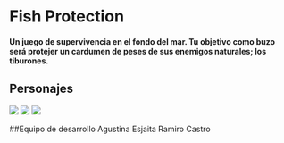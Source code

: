 # Fish Protection

#### Un juego de supervivencia en el fondo del mar. Tu objetivo como buzo será protejer un cardumen de peses de sus enemigos naturales; los tiburones.



## Personajes
![](./sprites/pez/pezDer.png)
![](./sprites/tiburones/derPer2.png)
![](./sprites/tiburones/tib1Der.png)


##Equipo de desarrollo
Agustina Esjaita
Ramiro Castro
